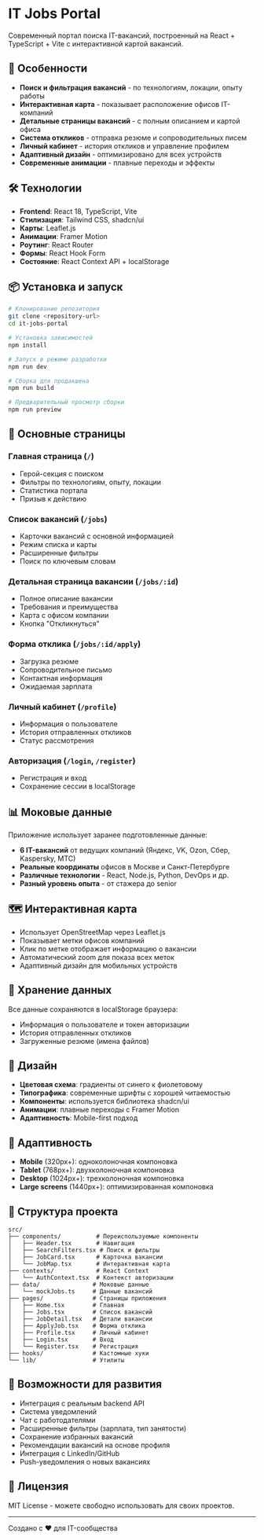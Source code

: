 
# IT Jobs Portal

Современный портал поиска IT-вакансий, построенный на React + TypeScript + Vite с интерактивной картой вакансий.

## 🚀 Особенности

- **Поиск и фильтрация вакансий** - по технологиям, локации, опыту работы
- **Интерактивная карта** - показывает расположение офисов IT-компаний
- **Детальные страницы вакансий** - с полным описанием и картой офиса
- **Система откликов** - отправка резюме и сопроводительных писем
- **Личный кабинет** - история откликов и управление профилем
- **Адаптивный дизайн** - оптимизировано для всех устройств
- **Современные анимации** - плавные переходы и эффекты

## 🛠 Технологии

- **Frontend**: React 18, TypeScript, Vite
- **Стилизация**: Tailwind CSS, shadcn/ui
- **Карты**: Leaflet.js
- **Анимации**: Framer Motion
- **Роутинг**: React Router
- **Формы**: React Hook Form
- **Состояние**: React Context API + localStorage

## 📦 Установка и запуск

```bash
# Клонирование репозитория
git clone <repository-url>
cd it-jobs-portal

# Установка зависимостей
npm install

# Запуск в режиме разработки
npm run dev

# Сборка для продакшена
npm run build

# Предварительный просмотр сборки
npm run preview
```

## 🎯 Основные страницы

### Главная страница (`/`)
- Герой-секция с поиском
- Фильтры по технологиям, опыту, локации
- Статистика портала
- Призыв к действию

### Список вакансий (`/jobs`)
- Карточки вакансий с основной информацией
- Режим списка и карты
- Расширенные фильтры
- Поиск по ключевым словам

### Детальная страница вакансии (`/jobs/:id`)
- Полное описание вакансии
- Требования и преимущества
- Карта с офисом компании
- Кнопка "Откликнуться"

### Форма отклика (`/jobs/:id/apply`)
- Загрузка резюме
- Сопроводительное письмо
- Контактная информация
- Ожидаемая зарплата

### Личный кабинет (`/profile`)
- Информация о пользователе
- История отправленных откликов
- Статус рассмотрения

### Авторизация (`/login`, `/register`)
- Регистрация и вход
- Сохранение сессии в localStorage

## 📊 Моковые данные

Приложение использует заранее подготовленные данные:

- **6 IT-вакансий** от ведущих компаний (Яндекс, VK, Ozon, Сбер, Kaspersky, МТС)
- **Реальные координаты** офисов в Москве и Санкт-Петербурге
- **Различные технологии** - React, Node.js, Python, DevOps и др.
- **Разный уровень опыта** - от стажера до senior

## 🗺 Интерактивная карта

- Использует OpenStreetMap через Leaflet.js
- Показывает метки офисов компаний
- Клик по метке отображает информацию о вакансии
- Автоматический zoom для показа всех меток
- Адаптивный дизайн для мобильных устройств

## 💾 Хранение данных

Все данные сохраняются в localStorage браузера:
- Информация о пользователе и токен авторизации
- История отправленных откликов
- Загруженные резюме (имена файлов)

## 🎨 Дизайн

- **Цветовая схема**: градиенты от синего к фиолетовому
- **Типографика**: современные шрифты с хорошей читаемостью
- **Компоненты**: используется библиотека shadcn/ui
- **Анимации**: плавные переходы с Framer Motion
- **Адаптивность**: Mobile-first подход

## 📱 Адаптивность

- **Mobile** (320px+): одноколоночная компоновка
- **Tablet** (768px+): двухколоночная компоновка
- **Desktop** (1024px+): трехколоночная компоновка
- **Large screens** (1440px+): оптимизированная компоновка

## 🔧 Структура проекта

```
src/
├── components/          # Переиспользуемые компоненты
│   ├── Header.tsx       # Навигация
│   ├── SearchFilters.tsx # Поиск и фильтры
│   ├── JobCard.tsx      # Карточка вакансии
│   └── JobMap.tsx       # Интерактивная карта
├── contexts/            # React Context
│   └── AuthContext.tsx  # Контекст авторизации
├── data/               # Моковые данные
│   └── mockJobs.ts     # Данные вакансий
├── pages/              # Страницы приложения
│   ├── Home.tsx        # Главная
│   ├── Jobs.tsx        # Список вакансий
│   ├── JobDetail.tsx   # Детали вакансии
│   ├── ApplyJob.tsx    # Форма отклика
│   ├── Profile.tsx     # Личный кабинет
│   ├── Login.tsx       # Вход
│   └── Register.tsx    # Регистрация
├── hooks/              # Кастомные хуки
└── lib/                # Утилиты
```

## 🌟 Возможности для развития

- Интеграция с реальным backend API
- Система уведомлений
- Чат с работодателями
- Расширенные фильтры (зарплата, тип занятости)
- Сохранение избранных вакансий
- Рекомендации вакансий на основе профиля
- Интеграция с LinkedIn/GitHub
- Push-уведомления о новых вакансиях

## 📄 Лицензия

MIT License - можете свободно использовать для своих проектов.

---

Создано с ❤️ для IT-сообщества
